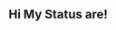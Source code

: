 ## Hi My Status are!

<!--
**SwayzyFN/SwayzyFN** 
- 🔭 I’m currently working on EmberBackend...
- 🌱 I’m currently learning C++ ...
- 👯 I’m looking to collaborate on anything...
- 🤔 I’m looking for help with VisualStudioCodeSkills...
- 💬 Ask me about anything...
- 📫 How to reach me through discord: swayzyfn._.  ...
- 😄 Pronouns: He/Him ...
- ⚡ Fun fact: I love coding in Csharp...
-->
